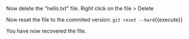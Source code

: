 Now delete the "hello.txt" file. 
Right click on the file > Delete

Now reset the file to the commited version:
`git reset --hard`{{execute}}

You have now recovered the file.